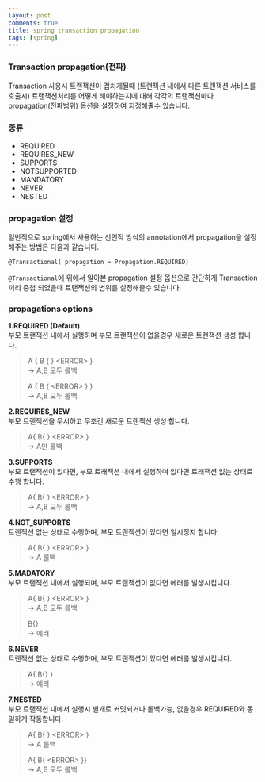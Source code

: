 ```yaml
---
layout: post
comments: true
title: spring transaction propagation
tags: [spring]
---
```


### Transaction propagation(전파)
Transaction 사용시 트랜잭션이 겹치게될때 (트랜잭션 내에서 다른 트랜잭션 서비스를 호출시) 트랜잭션처리를 어떻게 해야하는지에 대해 각각의 트랜잭션마다 propagation(전파범위) 옵션을 설정하여 지정해줄수 있습니다.
  
### 종류
- REQUIRED  
- REQUIRES_NEW  
- SUPPORTS  
- NOTSUPPORTED  
- MANDATORY  
- NEVER  
- NESTED   

### propagation 설정  
일반적으로 spring에서 사용하는 선언적 방식의 annotation에서 propagation을 설정해주는 방법은 다음과 같습니다.  

```
@Transactional( propagation = Propagation.REQUIRED)
```

`@Transactional`에 위에서 알아본 propagation 설정 옵션으로 간단하게 Transaction 끼리 중첩 되었을때 트랜잭션의 범위를 설정해줄수 있습니다.  
  
### propagations options
**1\.REQUIRED (Default)**  
부모 트랜잭션 내에서 실행하며 부모 트랜잭션이 없을경우 새로운 트랜잭션 생성 합니다.  
> A {  B { }  <ERROR\> }  
> -> A,B 모두 롤백  
> 
> A {  B { <ERROR\> }  }  
> -> A,B 모두 롤백  
  
**2\.REQUIRES_NEW**  
부모 트랜잭션을 무시하고 무조건 새로운 트랜잭션 생성 합니다.    
> A{ B{ } <ERROR\> }  
> -> A만 롤백  

**3\.SUPPORTS**  
부모 트랜잭션이 있다면, 부모 트래잭션 내에서 실행하며 없다면 트래잭션 없는 상태로 수행 합니다.  
> A{ B{ } <ERROR\> }  
> -> A,B 모두 롤백

**4\.NOT_SUPPORTS**  
트랜잭션 없는 상태로 수행하며, 부모 트랜잭션이 있다면 일시정지 합니다.  
> A{ B{ } <ERROR\> }  
> -> A 롤백

**5\.MADATORY**  
부모 트랜잭션 내에서 실행되며, 부모 트랜잭션이 없다면 에러를 발생시킵니다.  
> A{ B{ } <ERROR\> }  
> -> A,B 모두 롤백  
> 
> B{}  
> -> 에러

**6\.NEVER**   
트랜잭션 없는 상태로 수행하며, 부모 트랜잭션이 있다면 에러를 발생시킵니다.  
> A{ B{} }  
> -> 에러

**7\.NESTED**  
부모 트랜잭션 내에서 실행시 별개로 커밋되거나 롤백가능, 없을경우 REQUIRED와 동일하게 작동합니다.  
> A{ B{ } <ERROR\> }  
> -> A 롤백  
> 
> A{ B{ <ERROR\> }}  
> -> A,B 모두 롤백
